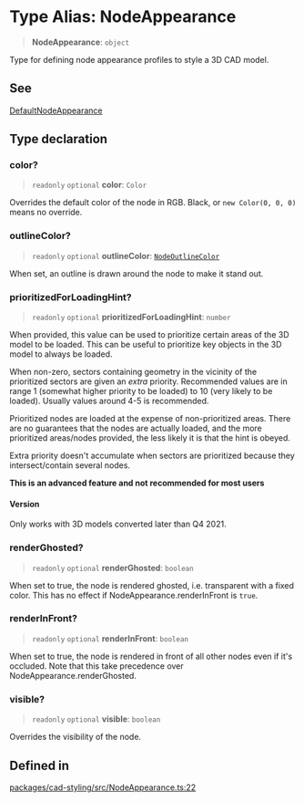 # Type Alias: NodeAppearance

> **NodeAppearance**: `object`

Type for defining node appearance profiles to style a 3D CAD model.

## See

[DefaultNodeAppearance](../variables/DefaultNodeAppearance.md)

## Type declaration

### color?

> `readonly` `optional` **color**: `Color`

Overrides the default color of the node in RGB. Black,
or `new Color(0, 0, 0)` means no override.

### outlineColor?

> `readonly` `optional` **outlineColor**: [`NodeOutlineColor`](../enumerations/NodeOutlineColor.md)

When set, an outline is drawn around the
node to make it stand out.

### prioritizedForLoadingHint?

> `readonly` `optional` **prioritizedForLoadingHint**: `number`

When provided, this value can be used to prioritize certain areas of the
3D model to be loaded. This can be useful to prioritize key objects in the
3D model to always be loaded.

When non-zero, sectors containing geometry in the vicinity of the prioritized
sectors are given an *extra* priority. Recommended values are in range 1 (somewhat
higher priority to be loaded) to 10 (very likely to be loaded). Usually values around 4-5
is recommended.

Prioritized nodes are loaded at the expense of non-prioritized areas. There are no
guarantees that the nodes are actually loaded, and the more prioritized areas/nodes
provided, the less likely it is that the hint is obeyed.

Extra priority doesn't accumulate when sectors are prioritized because they intersect/contain
several nodes.

**This is an advanced feature and not recommended for most users**

#### Version

Only works with 3D models converted later than Q4 2021.

### renderGhosted?

> `readonly` `optional` **renderGhosted**: `boolean`

When set to true, the node is rendered ghosted, i.e.
transparent with a fixed color. This has no effect if NodeAppearance.renderInFront
is `true`.

### renderInFront?

> `readonly` `optional` **renderInFront**: `boolean`

When set to true, the node is rendered in front
of all other nodes even if it's occluded.
Note that this take precedence over NodeAppearance.renderGhosted.

### visible?

> `readonly` `optional` **visible**: `boolean`

Overrides the visibility of the node.

## Defined in

[packages/cad-styling/src/NodeAppearance.ts:22](https://github.com/cognitedata/reveal/blob/2acd9d17229d2bc8e309653b4d6a39ad941e44f1/viewer/packages/cad-styling/src/NodeAppearance.ts#L22)
